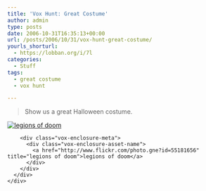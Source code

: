 ```yaml
---
title: 'Vox Hunt: Great Costume'
author: admin
type: posts
date: 2006-10-31T16:35:13+00:00
url: /posts/2006/10/31/vox-hunt-great-costume/
yourls_shorturl:
  - https://lobban.org/i/7l
categories:
  - Stuff
tags:
  - great costume
  - vox hunt

---
```

> Show us a great Halloween costume. 

<div class="vox-enclosure vox-enclosure-center vox-enclosure-large vox-photo-enclosure">
  <div class="vox-enclosure-inner">
    <div class="vox-enclosure-list">
      <div class="vox-enclosure-item vox-photo-asset vox-last">
        <div class="vox-enclosure-image">
          <a href="http://www.flickr.com/photo.gne?id=55181656" title="legions of doom"><img alt="legions of doom" class="asset asset-image at-xid-6a01348743f8e2970c0133f423d940970b" src="https://nonimage.typepad.com/.a/6a01348743f8e2970c0133f423d940970b-320pi" /></a>
        </div>
        
        <div class="vox-enclosure-meta">
          <div class="vox-enclosure-asset-name">
            <a href="http://www.flickr.com/photo.gne?id=55181656" title="legions of doom">legions of doom</a>
          </div>
        </div>
      </div>
    </div>
  </div>
</div>

<div>
</div>